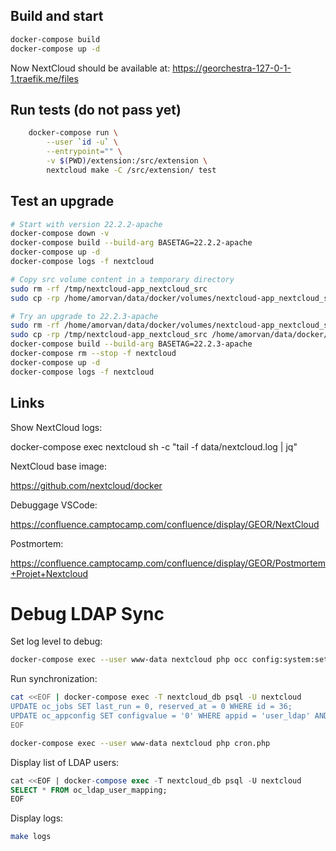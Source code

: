 ## Build and start

```bash
docker-compose build
docker-compose up -d
```

Now NextCloud should be available at: https://georchestra-127-0-1-1.traefik.me/files

## Run tests (do not pass yet)

```bash
    docker-compose run \
        --user `id -u` \
        --entrypoint="" \
        -v $(PWD)/extension:/src/extension \
        nextcloud make -C /src/extension/ test
```

## Test an upgrade

```bash
# Start with version 22.2.2-apache
docker-compose down -v
docker-compose build --build-arg BASETAG=22.2.2-apache
docker-compose up -d
docker-compose logs -f nextcloud

# Copy src volume content in a temporary directory
sudo rm -rf /tmp/nextcloud-app_nextcloud_src
sudo cp -rp /home/amorvan/data/docker/volumes/nextcloud-app_nextcloud_src/_data /tmp/nextcloud-app_nextcloud_src

# Try an upgrade to 22.2.3-apache
sudo rm -rf /home/amorvan/data/docker/volumes/nextcloud-app_nextcloud_src/_data
sudo cp -rp /tmp/nextcloud-app_nextcloud_src /home/amorvan/data/docker/volumes/nextcloud-app_nextcloud_src/_data
docker-compose build --build-arg BASETAG=22.2.3-apache
docker-compose rm --stop -f nextcloud
docker-compose up -d
docker-compose logs -f nextcloud
```

## Links

Show NextCloud logs:

docker-compose exec nextcloud sh -c "tail -f data/nextcloud.log | jq"

NextCloud base image:

https://github.com/nextcloud/docker

Debuggage VSCode:

https://confluence.camptocamp.com/confluence/display/GEOR/NextCloud

Postmortem:

https://confluence.camptocamp.com/confluence/display/GEOR/Postmortem+Projet+Nextcloud


# Debug LDAP Sync

Set log level to debug:

```bash
docker-compose exec --user www-data nextcloud php occ config:system:set --type="integer" --value="0" "loglevel"
```

Run synchronization:

```bash
cat <<EOF | docker-compose exec -T nextcloud_db psql -U nextcloud
UPDATE oc_jobs SET last_run = 0, reserved_at = 0 WHERE id = 36;
UPDATE oc_appconfig SET configvalue = '0' WHERE appid = 'user_ldap' AND configkey = 's01_lastChange';
EOF

docker-compose exec --user www-data nextcloud php cron.php
```

Display list of LDAP users:

```sql
cat <<EOF | docker-compose exec -T nextcloud_db psql -U nextcloud
SELECT * FROM oc_ldap_user_mapping;
EOF
```

Display logs:

```bash
make logs
```
